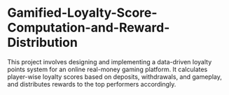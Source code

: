 # Gamified-Loyalty-Score-Computation-and-Reward-Distribution

This project involves designing and implementing a data-driven loyalty points system for an online real-money gaming platform.
It calculates player-wise loyalty scores based on deposits, withdrawals, and gameplay, and distributes rewards to the top performers accordingly.